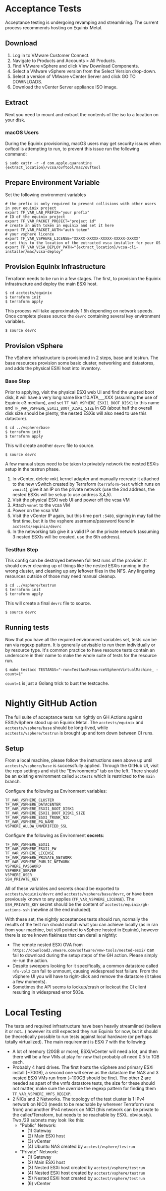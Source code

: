 # Acceptance Tests
Acceptance testing is undergoing revamping and streamlining. The current process recommends hosting on Equinix Metal.

## Download
1. Log in to VMware Customer Connect.
2. Navigate to Products and Accounts > All Products.
3. Find VMware vSphere and click View Download Components.
4. Select a VMware vSphere version from the Select Version drop-down.
5. Select a version of VMware vCenter Server and click GO TO DOWNLOADS.
6. Download the vCenter Server appliance ISO image.

## Extract
Next you need to mount and extract the contents of the iso to a location on your disk.

### macOS Users
During the Equinix provisioning, macOS users may get security issues when ovftool is attempting to run, to prevent this issue run the following command:

```
$ sudo xattr -r -d com.apple.quarantine {extract_location}/vcsa/ovftool/mac/ovftool
```

## Prepare Environment Variable
Set the following environment variables
```
# the prefix is only required to prevent collisions with other users in your equinix project
export TF_VAR_LAB_PREFIX="your prefix"
# ID of the equinix project
export TF_VAR_PACKET_PROJECT="project id"
# create an auth token in equinix and set it here
export TF_VAR_PACKET_AUTH="auth token"
# your vsphere licence
export TF_VAR_VSPHERE_LICENSE="XXXXX-XXXXX-XXXXX-XXXXX-XXXXX"
# set this to the location of the extracted vsca installer for your OS
export TF_VAR_VCSA_DEPLOY_PATH="{extract_location}/vcsa-cli-installer/mac/vcsa-deploy"
```

## Provision Equinix Infrastructure
Terraform needs to be run in a few stages. The first, to provision the Equinix infrastructure and deploy the main ESXi host.

```
$ cd acctests/equinix
$ terraform init
$ terraform apply
```
This process will take approximately 1.5h depending on network speeds. Once complete please source the `devrc` containing several key environment variables.

```
$ source devrc
```

## Provision vSphere
The vSphere infrastructure is provisioned in 2 steps, base and testrun. The base resources provision some basic cluster, networking and datastores, and adds the physical ESXi host into inventory.

### Base Step
Prior to applying, visit the physical ESXi web UI and find the unused boot disk, it will have a very long name like t10.ATA___XXX (assuming the use of Equinix c3.medium), and set `TF_VAR_VSPHERE_ESXI1_BOOT_DISK1` to this name and `TF_VAR_VSPHERE_ESXI1_BOOT_DISK1_SIZE` in GB (about half the overall disk size should be plenty, the nested ESXis will also need to use this datastore).

```
$ cd ../vsphere/base
$ terraform init
$ terraform apply
```

This will create another `devrc` file to source.

```
$ source devrc
```

A few manual steps need to be taken to privately network the nested ESXis setup in the testrun phase.

1. In vCenter, delete `vmk1` kernel adapter and manually recreate it attached to the new vSwitch created by Terraform  (`terraform-test` which runs on `vmnic1`), give it an IP on the private network (use the 2nd address, the nested ESXis will be setup to use address 3,4,5).
2. Visit the physical ESXi web UI and power off the vcsa VM
3. Attach `vmnet` to the vcsa VM
4. Power on the vcsa VM
5. Visit the vCenter IP again, but this time port `:5480`, signing in may fail the first time, but it is the vsphere username/password found in `acctests/equinix/devrc`
6. In the networking tab give it a valid IP on the private network (assuming 3 nested ESXIs will be created, use the 6th address).

### TestRun Step
This config can be destroyed between full test runs of the provider. It should cover cleaning up of things like the nested ESXis running in the wrong cluster, and cleaning up any leftover files in the NFS. Any lingering resources outside of those may need manual cleanup.

```
$ cd ../vsphere/testrun
$ terraform init
$ terraform apply
```

This will create a final `devrc` file to source.

```
$ source devrc
```

## Running tests
Now that you have all the required environment variables set, tests can be ran via regexp pattern. It is generally advisable to run them individually or by resource type. It's common practice to have resource tests contain an underscore in their name to make the whole suite of tests for the resource run.

```
$ make testacc TESTARGS="-run=TestAccResourceVSphereVirtualMachine_ -count=1"
```

`count=1` is just a Golang trick to bust the testcache.

# Nightly GitHub Action
The full suite of acceptance tests run rightly on GH Actions against ESXi/vSphere stood up on Equinix Metal. The `acctests/equinix` and `acctests/vsphere/base` should be long-lived, while `acctests/vsphere/testrun` is brought up and torn down between CI runs.

## Setup
From a local machine, please follow the instructions seen above up until `acctests/vsphere/base` is successfully applied. Through the GitHub UI, visit the repo settings and visit the "Environments" tab on the left. There should be an existing environment called `acctests` which is restricted to the `main` branch.

Configure the following as Environment variables:
```
TF_VAR_VSPHERE_CLUSTER
TF_VAR_VSPHERE_DATACENTER
TF_VAR_VSPHERE_ESXI1_BOOT_DISK1
TF_VAR_VSPHERE_ESXI1_BOOT_DISK1_SIZE
TF_VAR_VSPHERE_ESXI_TRUNK_NIC
TF_VAR_VSPHERE_PG_NAME
VSPHERE_ALLOW_UNVERIFIED_SSL
```

Configure the following as Environment **secrets**:
```
TF_VAR_VSPHERE_ESXI1
TF_VAR_VSPHERE_ESXI1_PW
TF_VAR_VSPHERE_LICENSE
TF_VAR_VSPHERE_PRIVATE_NETWORK
TF_VAR_VSPHERE_PUBLIC_NETWORK
VSPHERE_PASSWORD
VSPHERE_SERVER
VSPHERE_USER
SSH_PRIVATE_KEY
```

All of these variables and secrets should be exported to `acctests/equinix/devrc` and `acctests/vsphere/base/devrc`, or have been previously known to any applies (`TF_VAR_VSPHERE_LICENSE`). The `SSH_PRIVATE_KEY` secret should be the content of `acctests/equinix/gh-actions-ssh` (newline at the end included).

With these set, the nightly acceptances tests should run, normally the results of the test run should match what you can achieve locally (as in ran from your machine, but still pointed to vSphere hosted in Equinix), however there is some known flakiness that can derail a nightly:

* The remote nested ESXi OVA from `https://download3.vmware.com/software/vmw-tools/nested-esxi/` can fail to download during the setup steps of the GH action. Please simply re-run the action.
* Despite sweepers looking for it specifically, a common datastore called `nfs-vol2` can fail to unmount, causing widespread test failure. From the vSphere UI you will have to right-click and remove the datastore (it takes a few moments).
* Sometimes the API seems to lockup/crash or lockout the CI client resulting in widespread error 503s.

# Local Testing
The tests and required infrastructure have been heavily streamlined (believe it or not...) however its still expected they run Equinix for now, but it should be theoretically possible to run tests against local hardware (or perhaps totally virtualized). The main requirement is ESXi 7 with the following:

* A lot of memory (20GB or more), ESXi/vCenter will need a lot, and then there will be a few VMs at play for now that probably all need 0.5 to 1GB each.
* Probably 4 hard drives. The first hosts the vSphere and primary ESXi install (~70GB), a second one will serve as the datastore the NAS and 3 nested ESXi VMs run from (~100GB should be fine). The other 2 are needed as apart of the vmfs datastore tests, the size for these should not matter, make sure the override the regexp pattern for finding them `TF_VAR_VSPHERE_VMFS_REGEXP`.
* 2 NICs and 2 Networks. The topology of the test cluster is 1 IPv4 network on NIC0 (needs to be reachable by wherever Terraform runs from) and another IPv4 network on NIC1 (this network can be private to the caller/Terraform, but needs to be reachable by ESXi.. obviously). Two /29 subnets may look like this:
  * "Public" Network:
    * (1) Gateway
    * (2) Main ESXi host
    * (3) vCenter
    * (4) Ubuntu NAS created by `acctest/vsphere/testrun`
  * "Private" Network:
    * (1) Gateway
    * (2) Main ESXi host
    * (3) Nested ESXi host created by `acctest/vsphere/testrun`
    * (4) Nested ESXi host created by `acctest/vsphere/testrun`
    * (5) Nested ESXi host created by `acctest/vsphere/testrun`
    * (6) vCenter
